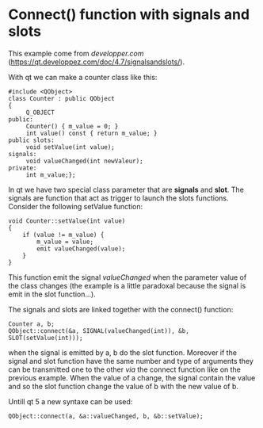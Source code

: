 # Connect() function with signals and slots

This example come from *developper.com* (https://qt.developpez.com/doc/4.7/signalsandslots/).

With qt we can make a counter class like this:

    #include <QObject>
    class Counter : public QObject
    {
         Q_OBJECT
    public:
         Counter() { m_value = 0; }
         int value() const { return m_value; }
    public slots:
         void setValue(int value);
    signals:
         void valueChanged(int newValeur);
    private:
         int m_value;};

In qt we have two special class parameter that are **signals** and **slot**. The signals are function that act as trigger to launch the slots functions. Consider the following setValue function:

    void Counter::setValue(int value)
    {
        if (value != m_value) {
            m_value = value;
            emit valueChanged(value);
        }
    }

This function emit the signal *valueChanged* when the parameter value of the class changes (the example is a little paradoxal because the signal is emit in the slot function...).

The signals and slots are linked together with the connect() function:

    Counter a, b;
    QObject::connect(&a, SIGNAL(valueChanged(int)), &b, SLOT(setValue(int)));

when the signal is emitted by a, b do the slot function. Moreover if the signal and slot function have the same number and type of arguments they can be transmitted one to the other *via* the connect function like on the previous example. When the value of a change, the signal contain the value and so the slot function change the value of b with the new value of b.

Untill qt 5 a new syntaxe can be used:

    QObject::connect(a, &a::valueChanged, b, &b::setValue);